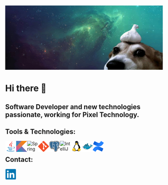 ![Marcin Perka Banner](https://github.com/MarcinPerka/MarcinPerka/raw/main/banner.png)

<h1>Hi there 👋</h1>

<h2>Software Developer and new technologies passionate, working for Pixel Technology.</h2>

<h2>Tools & Technologies:</h2>
<img align="left" alt="Java" width="35px" src="https://raw.githubusercontent.com/devicons/devicon/master/icons/java/java-original.svg" />
<img align="left" alt="Kotlin" width="35px" src="https://raw.githubusercontent.com/devicons/devicon/master/icons/kotlin/kotlin-original.svg" />
<img align="left" alt="Spring" width="35px" src="https://svgshare.com/i/Snm.svg" />
<img align="left" alt="Git" width="35px" src="https://raw.githubusercontent.com/devicons/devicon/master/icons/git/git-original.svg" />
<img align="left" alt="PostgreSQL" width="35px" src="https://raw.githubusercontent.com/devicons/devicon/master/icons/postgresql/postgresql-original.svg" />
<img align="left" alt="IntelliJ" width="35px" src="https://upload.wikimedia.org/wikipedia/commons/thumb/d/d5/IntelliJ_IDEA_Logo.svg/1024px-IntelliJ_IDEA_Logo.svg.png" />
<img align="left" alt="Linux" width="35px" src="https://raw.githubusercontent.com/devicons/devicon/master/icons/linux/linux-original.svg" />
<img align="left" alt="Docker" width="35px" src="https://raw.githubusercontent.com/devicons/devicon/master/icons/docker/docker-original.svg" />
<img align="left" alt="Confluence" width="35px" src="https://raw.githubusercontent.com/devicons/devicon/master/icons/confluence/confluence-original.svg" />
<br/>
<h2>Contact:</h2>
<a href="https://www.linkedin.com/in/marcin-perka/">
<img align="left" alt="LinkedIn" width="35px" src="https://raw.githubusercontent.com/devicons/devicon/master/icons/linkedin/linkedin-original.svg" />
</a>
